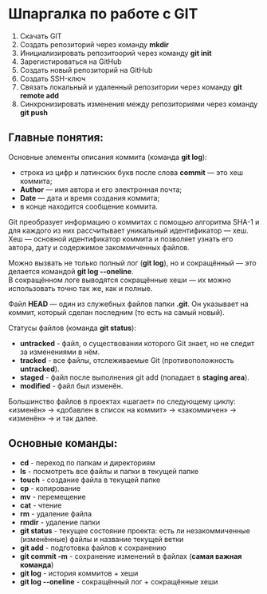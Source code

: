 # Шпаргалка по работе с GIT

1. Скачать GIT
2. Создать репозиторий через команду **mkdir**
3. Инициализировать репозитоорий через команду **git init**
4. Зарегистироваться на GitHub
5. Создать новый репозиторий на GitHub
6. Создать SSH-ключ
7. Связать локальный и удаленный репозитории через команду **git remote add**
8. Синхронизировать изменения между репозиториями через команду **git push**

## Главные понятия:

Основные элементы описания коммита (команда **git log**):
* строка из цифр и латинских букв после слова **commit** — это хеш коммита;
* **Author** — имя автора и его электронная почта;
* **Date** — дата и время создания коммита;
* в конце находится сообщение коммита.

Git преобразует информацию о коммитах с помощью алгоритма SHA-1 и для каждого из них рассчитывает уникальный идентификатор — хеш. <br>
Хеш — основной идентификатор коммита и позволяет узнать его автора, дату и содержимое закоммиченных файлов. <br>

Можно вызвать не только полный лог (**git log**), но и сокращённый — это делается командой **git log --oneline**. <br>
В сокращённом логе выводятся сокращённые хеши — их можно использовать точно так же, как и полные. <br>

Файл **HEAD** — один из служебных файлов папки **.git**. Он указывает на коммит, который сделан последним (то есть на самый новый).

Статусы файлов (команда **git status**):
* **untracked** - файл, о существовании которого Git знает, но не следит за изменениями в нём.
* **tracked** - все файлы, отслеживаемые Git (противоположность **untracked**).
* **staged** - файл после выполнения git add (попадает в **staging area**).
* **modified** - файл был изменён.

Большинство файлов в проектах «шагает» по следующему циклу: «изменён» → «добавлен в список на коммит» → «закоммичен» → «изменён» → и так далее.

## Основные команды:

* __cd__ - переход по папкам и директориям
* __ls__ - посмотреть все файлы и папки в текущей папке
* __touch__ - создание файла в текущей папке
* __cp__ - копирование
* __mv__ - перемещение
* __cat__ - чтение
* __rm__ - удаление файла
* __rmdir__ - удаление папки
* __git status__ - текущее состояние проекта: есть ли незакоммиченные (изменённые) файлы и название текущей ветки
* __git add__ - подготовка файлов к сохранению
* __git commit -m__ - сохранение изменений в файлах (**самая важная команда**)
* __git log__ - история коммитов + хеши
* __git log --oneline__ - сокращённый лог + сокращённые хеши